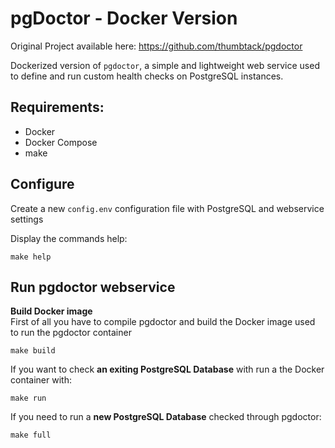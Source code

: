 # pgDoctor - Docker Version

Original Project available here: https://github.com/thumbtack/pgdoctor

Dockerized version of `pgdoctor`, a simple and lightweight web service used to define and run custom health checks on PostgreSQL instances.

## Requirements:
* Docker
* Docker Compose
* make

## Configure

Create a new `config.env` configuration file with PostgreSQL and webservice settings

Display the commands help:

```
make help
``` 

## Run pgdoctor webservice

**Build Docker image**  
First of all you have to compile pgdoctor and build the Docker image used to run the pgdoctor container
```
make build
``` 

If you want to check **an exiting PostgreSQL Database** with run a the Docker container with:  

```
make run 
```

If you need to run a **new PostgreSQL Database** checked through pgdoctor: 

```
make full
```

